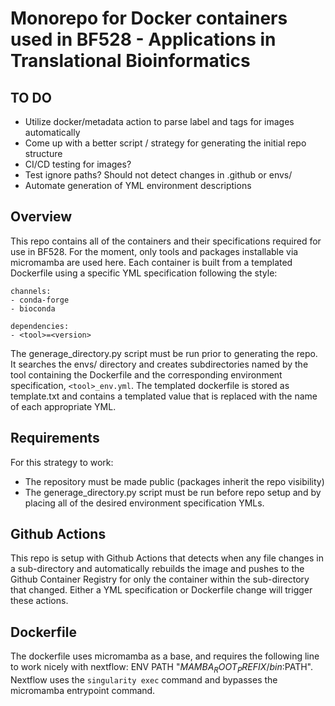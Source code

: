 # Monorepo for Docker containers used in BF528 - Applications in Translational Bioinformatics

## TO DO

- Utilize docker/metadata action to parse label and tags for images automatically 
- Come up with a better script / strategy for generating the initial repo structure
- CI/CD testing for images?
- Test ignore paths? Should not detect changes in .github or envs/
- Automate generation of YML environment descriptions

## Overview

This repo contains all of the containers and their specifications required for use in BF528. 
For the moment, only tools and packages installable via micromamba are used here. Each container
is built from a templated Dockerfile using a specific YML specification following the style:

```
channels:
- conda-forge
- bioconda

dependencies:
- <tool>=<version>
```

The generage_directory.py script must be run prior to generating the repo. It searches the envs/
directory and creates subdirectories named by the tool containing the Dockerfile and the corresponding
environment specification, `<tool>_env.yml`. The templated dockerfile is stored as template.txt and 
contains a templated value that is replaced with the name of each appropriate YML. 

## Requirements

For this strategy to work:
- The repository must be made public (packages inherit the repo visibility)
- The generage_directory.py script must be run before repo setup and by placing all of the desired
  environment specification YMLs.


## Github Actions

This repo is setup with Github Actions that detects when any file changes in a sub-directory and
automatically rebuilds the image and pushes to the Github Container Registry for only the container
within the sub-directory that changed. Either a YML specification or Dockerfile change will trigger
these actions. 

## Dockerfile

The dockerfile uses micromamba as a base, and requires the following line to work nicely with nextflow:
ENV PATH "$MAMBA_ROOT_PREFIX/bin:$PATH". Nextflow uses the `singularity exec` command and bypasses the
micromamba entrypoint command. 
